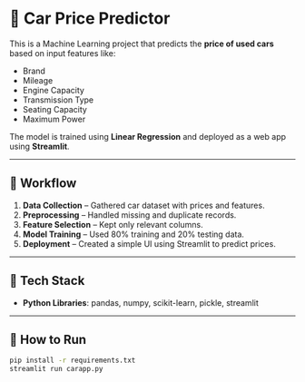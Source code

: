 # 🚗 Car Price Predictor

This is a Machine Learning project that predicts the **price of used cars** based on input features like:

- Brand
- Mileage
- Engine Capacity
- Transmission Type
- Seating Capacity
- Maximum Power

The model is trained using **Linear Regression** and deployed as a web app using **Streamlit**.

---

## 🧠 Workflow

1. **Data Collection** – Gathered car dataset with prices and features.
2. **Preprocessing** – Handled missing and duplicate records.
3. **Feature Selection** – Kept only relevant columns.
4. **Model Training** – Used 80% training and 20% testing data.
5. **Deployment** – Created a simple UI using Streamlit to predict prices.

---

## 🔧 Tech Stack

- **Python Libraries**: pandas, numpy, scikit-learn, pickle, streamlit

---

## 🚀 How to Run

```bash
pip install -r requirements.txt
streamlit run carapp.py

